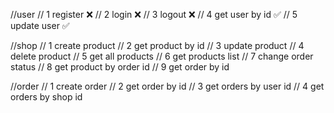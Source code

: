 //user
// 1 register ❌
// 2 login ❌
// 3 logout ❌
// 4 get user by id ✅
// 5 update user ✅

//shop
// 1 create product
// 2 get product by id
// 3 update product
// 4 delete product
// 5 get all products
// 6 get products list
// 7 change order status
// 8 get product by order id
// 9 get order by id

//order
// 1 create order
// 2 get order by id
// 3 get orders by user id
// 4 get orders by shop id
